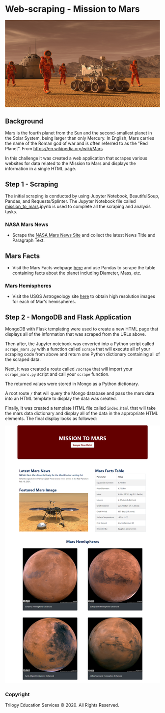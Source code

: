 # Web-scraping - Mission to Mars

![mission_to_mars](Images/mission_to_mars.png)

## Background 

Mars is the fourth planet from the Sun and the second-smallest planet in the Solar System, being larger than only Mercury. In English, Mars carries the name of the Roman god of war and is often referred to as the "Red Planet".
From <https://en.wikipedia.org/wiki/Mars> 

In this challenge it was created a web application that scrapes various websites for data related to the Mission to Mars and displays the information in a single HTML page.

## Step 1 - Scraping

The initial scraping is conducted by using Jupyter Notebook, BeautifulSoup, Pandas, and Requests/Splinter. The Jupyter Notebook file called [mission_to_mars](Missions_to_Mars/mission_to_mars.ipynb).ipynb is used to complete all the scraping and analysis tasks.

### NASA Mars News
* Scrape the [NASA Mars News Site](https://mars.nasa.gov/news/) and collect the latest News Title and Paragraph Text.

## Mars Facts
* Visit the Mars Facts webpage [here](https://space-facts.com/mars/) and use Pandas to scrape the table containing facts about the planet including Diameter, Mass, etc.

### Mars Hemispheres
* Visit the USGS Astrogeology site [here](https://astrogeology.usgs.gov/search/results?q=hemisphere+enhanced&k1=target&v1=Mars) to obtain high resolution images for each of Mar's hemispheres.

## Step 2 - MongoDB and Flask Application

MongoDB with Flask templating were used to create a new HTML page that displays all of the information that was scraped from the URLs above.

Then after, the Jupyter notebook was coverted into a Python script called `scrape_mars.py` with a function called `scrape` that will execute all of your scraping code from above and return one Python dictionary containing all of the scraped data.

Next, It was created a route called `/scrape` that will import your `scrape_mars.py` script and call your `scrape` function.

The returned values were stored in Mongo as a Python dictionary.

A root route `/` that will query the Mongo database and pass the mars data into an HTML template to display the data was created.

Finally, It was created a template HTML file called `index.html` that will take the mars data dictionary and display all of the data in the appropriate HTML elements. The final display looks as followed:

![mission_to_mars_app](Images/final_app.png)

### Copyright

Trilogy Education Services © 2020. All Rights Reserved.

